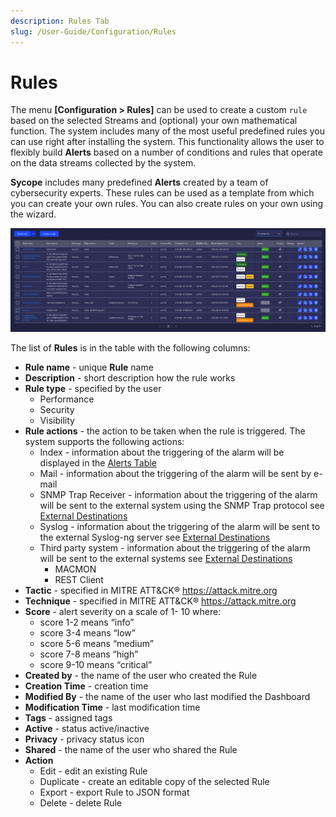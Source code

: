 ```yaml
---
description: Rules Tab
slug: /User-Guide/Configuration/Rules
---
```


# Rules

The menu **[Configuration > Rules]** can be used to create a custom `rule` based on the selected Streams and (optional) your own mathematical function. The system includes many of the most useful predefined rules you can use right after installing the system. This functionality allows the user to flexibly build **Alerts** based on a number of conditions and rules that operate on the data streams collected by the system.

**Sycope** includes many predefined **Alerts** created by a team of cybersecurity experts. These rules can be used as a template from which you can create your own rules. You can also create rules on your own using the wizard.

![image-20230619100934955](assets_Rule%20Sets/image-20230619100934955.png)



The list of **Rules** is in the table with the following columns:
- **Rule name** - unique **Rule** name
- **Description** - short description how the rule works
- **Rule type** - specified by the user
  - Performance
  - Security
  - Visibility
- **Rule actions** - the action to be taken when the rule is triggered. The system supports the following actions:
  - Index - information about the triggering of the alarm will be displayed in the [Alerts Table](/User-Guide/Alerts#alerts-table-fields-description) 
  - Mail - information about the triggering of the alarm will be sent by e-mail
  - SNMP Trap Receiver - information about the triggering of the alarm will be sent to the external system using the SNMP Trap protocol see [External Destinations](/User-Guide/Settings/General/Integrations/External-Destinations)
  - Syslog - information about the triggering of the alarm will be sent to the external Syslog-ng server see [External Destinations](/User-Guide/Settings/General/Integrations/External-Destinations)
  - Third party system -  information about the triggering of the alarm will be sent to the external systems see [External Destinations](/User-Guide/Settings/General/Integrations/External-Destinations)
    - MACMON
    - REST Client
- **Tactic** -  specified in MITRE ATT&CK® https://attack.mitre.org
- **Technique** - specified in MITRE ATT&CK® https://attack.mitre.org
- **Score** - alert severity on a scale of 1- 10 where:
  - score 1-2  means “info”
  - score 3-4 means “low”
  - score  5-6 means “medium”
  - score 7-8 means “high”
  - score 9-10 means “critical”
- **Created by** - the name of the user who created the Rule
- **Creation Time** - creation time
- **Modified By** - the name of the user who last modified the Dashboard
- **Modification Time** -  last modification time
- **Tags** - assigned tags
- **Active** - status active/inactive
- **Privacy** - privacy status icon
- **Shared** - the name of the user who shared the Rule
- **Action**
  - Edit - edit an existing Rule
  - Duplicate - create an editable copy of the selected  Rule
  - Export - export Rule to JSON format
  - Delete - delete Rule

